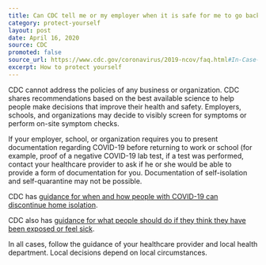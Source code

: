 ```yaml
---
title: Can CDC tell me or my employer when it is safe for me to go back to work/school after recovering from or being exposed to COVID-19?
category: protect-yourself
layout: post
date: April 16, 2020
source: CDC
promoted: false
source_url: https://www.cdc.gov/coronavirus/2019-ncov/faq.html#In-Case-of-an-Outbreak-in-Your-Community
excerpt: How to protect yourself
---
```


CDC cannot address the policies of any business or organization. CDC shares recommendations based on the best available science to help people make decisions that improve their health and safety. Employers, schools, and organizations may decide to visibly screen for symptoms or perform on-site symptom checks.

If your employer, school, or organization requires you to present documentation regarding COVID-19 before returning to work or school (for example, proof of a negative COVID-19 lab test, if a test was performed, contact your healthcare provider to ask if he or she would be able to provide a form of documentation for you. Documentation of self-isolation and self-quarantine may not be possible.

CDC has [guidance for when and how people with COVID-19 can discontinue home isolation](https://www.cdc.gov/coronavirus/2019-ncov/if-you-are-sick/steps-when-sick.html).

CDC also has [guidance for what people should do if they think they have been exposed or feel sick](https://www.cdc.gov/coronavirus/2019-ncov/prevent-getting-sick/social-distancing.html).

In all cases, follow the guidance of your healthcare provider and local health department. Local decisions depend on local circumstances.